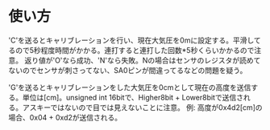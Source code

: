 # 使い方
'C'を送るとキャリブレーションを行い、現在大気圧を0mに設定する。平滑してるので5秒程度時間がかかる。連打すると連打した回数*5秒くらいかかるので注意。
返り値が'O'なら成功、'N'なら失敗。Nの場合はセンサのレジスタが読めてないのでセンサが刺さってない、SA0ピンが間違ってるなどの問題を疑う。

'G'を送るとキャリブレーションをした大気圧を0cmとして現在の高度を送信する。単位は[cm]。unsigned int 16bitで、Higher8bit + Lower8bitで送信される。アスキーではないので目では見えないことに注意。
例: 高度が0x4d2[cm]の場合、0x04 + 0xd2が送信される。